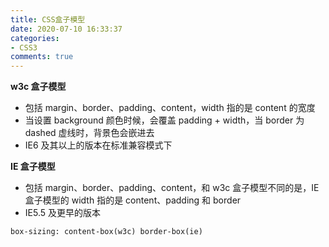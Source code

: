 ```yaml
---
title: CSS盒子模型
date: 2020-07-10 16:33:37
categories:
- CSS3
comments: true
---
```




**w3c 盒子模型**

- 包括 margin、border、padding、content，width 指的是 content 的宽度
- 当设置 background 颜色时候，会覆盖 padding + width，当 border 为 dashed 虚线时，背景色会嵌进去
- IE6 及其以上的版本在标准兼容模式下



**IE 盒子模型**

- 包括 margin、border、padding、content，和 w3c 盒子模型不同的是，IE 盒子模型的 width 指的是 content、padding 和 border
- IE5.5 及更早的版本



`box-sizing: content-box(w3c) border-box(ie)`